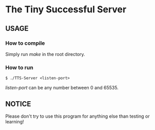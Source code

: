 The Tiny Successful Server
=============

USAGE
-----------

### How to compile
Simply run *make* in the root directory.

### How to run
    $ ./TTS-Server <listen-port>
*listen-port* can be any number between 0 and 65535.

NOTICE
-----------
Please don't try to use this program for anything else than testing or learning!
